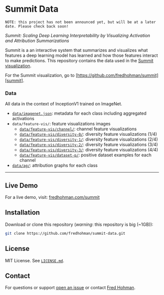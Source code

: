 # Summit Data

```
NOTE: this project has not been announced yet, but will be at a later date. Please check back soon!
```

*Summit: Scaling Deep Learning Interpretability by Visualizing Activation and Attribution Summarizations*

Summit is a an interactive system that summarizes and visualizes what features a deep learning model has learned and how those features interact to make predictions.
This repository contains the data used in the [Summit visualization][summit].

For the Summit visualization, go to [https://github.com/fredhohman/summit][summit].

### Data

All data in the context of InceptionV1 trained on ImageNet.

* [`data/imagenet.json`][imagenet]: metadata for each class including aggregated activations
* `data/feature-vis/`: feature visualizations images 
	* [`data/feature-vis/channel/`][channel]: channel feature visualizations
	* [`data/feature-vis/diversity-0/`][diversity-0]: diversity feature visualizations (1/4)
	* [`data/feature-vis/diversity-1/`][diversity-1]: diversity feature visualizations (2/4)
	* [`data/feature-vis/diversity-2/`][diversity-2]: diversity feature visualizations (3/4)
	* [`data/feature-vis/diversity-3/`][diversity-3]: diversity feature visualizations (4/4)
	* [`data/feature-vis/dataset-p/`][dataset-p]: positive dataset examples for each channel
* [`data/ag/`][ag]: attribution graphs for each class

***

## Live Demo

For a live demo, visit: [fredhohman.com/summit][demo]


## Installation

Download or clone this repository (*warning*: this repository is big (~1GB)):

```bash
git clone https://github.com/fredhohman/summit-data.git
```

## License

MIT License. See [`LICENSE.md`](LICENSE.md).


## Contact

For questions or support [open an issue][issues] or contact [Fred Hohman][fred].

[summit]: https://github.com/fredhohman/summit
[demo]: https://fredhohman.com/summit/
[fred]: http://www.fredhohman.com
[issues]: https://github.com/fredhohman/summit-data/issues

[imagenet]: data/imagenet
[channel]: data/feature-vis/channel/
[diversity-0]: data/feature-vis/diversity-0/
[diversity-1]: data/feature-vis/diversity-1/
[diversity-2]: data/feature-vis/diversity-2/
[diversity-3]: data/feature-vis/diversity-3/
[dataset-p]: data/feature-vis/dataset-p/
[ag]: data/attribution-graphs/
